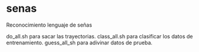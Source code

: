 # senas
Reconocimiento lenguaje de señas

do_all.sh para sacar las trayectorias.
class_all.sh para clasificar los datos de entrenamiento.
guess_all_sh para adivinar datos de prueba.
